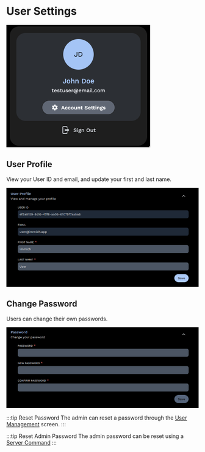 # User Settings

![User Modal](./img/user-popup.png)

## User Profile

View your User ID and email, and update your first and last name.

![User Profile](./img/user-profile.png)

## Change Password

Users can change their own passwords.

![Change Password](./img/user-change-password.png)

:::tip Reset Password
The admin can reset a password through the [User Management](/docs/administration/user-management.mdx) screen.
:::

:::tip Reset Admin Password
The admin password can be reset using a [Server Command](/docs/administration/server-commands.md)
:::
